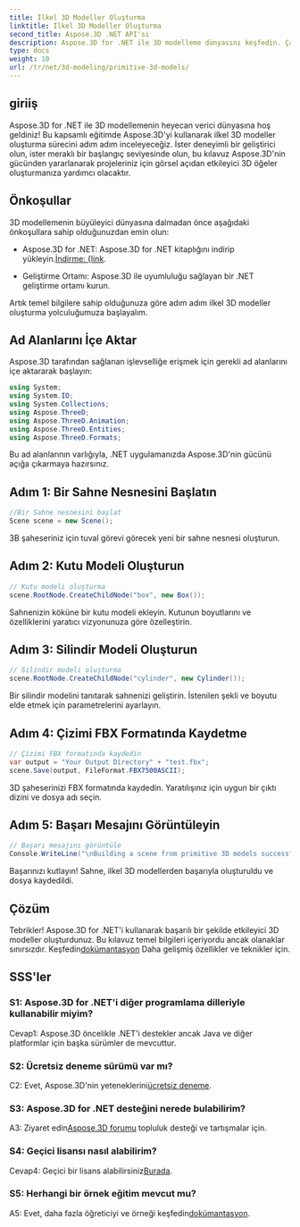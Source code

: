 ```yaml
---
title: İlkel 3D Modeller Oluşturma
linktitle: İlkel 3D Modeller Oluşturma
second_title: Aspose.3D .NET API'si
description: Aspose.3D for .NET ile 3D modelleme dünyasını keşfedin. Çarpıcı ilkel modelleri zahmetsizce yaratın.
type: docs
weight: 10
url: /tr/net/3d-modeling/primitive-3d-models/
---
```

## giriiş

Aspose.3D for .NET ile 3D modellemenin heyecan verici dünyasına hoş geldiniz! Bu kapsamlı eğitimde Aspose.3D'yi kullanarak ilkel 3D modeller oluşturma sürecini adım adım inceleyeceğiz. İster deneyimli bir geliştirici olun, ister meraklı bir başlangıç seviyesinde olun, bu kılavuz Aspose.3D'nin gücünden yararlanarak projeleriniz için görsel açıdan etkileyici 3D öğeler oluşturmanıza yardımcı olacaktır.

## Önkoşullar

3D modellemenin büyüleyici dünyasına dalmadan önce aşağıdaki önkoşullara sahip olduğunuzdan emin olun:

- Aspose.3D for .NET: Aspose.3D for .NET kitaplığını indirip yükleyin.[İndirme: {link](https://releases.aspose.com/3d/net/).

- Geliştirme Ortamı: Aspose.3D ile uyumluluğu sağlayan bir .NET geliştirme ortamı kurun.

Artık temel bilgilere sahip olduğunuza göre adım adım ilkel 3D modeller oluşturma yolculuğumuza başlayalım.

## Ad Alanlarını İçe Aktar

Aspose.3D tarafından sağlanan işlevselliğe erişmek için gerekli ad alanlarını içe aktararak başlayın:

```csharp
using System;
using System.IO;
using System.Collections;
using Aspose.ThreeD;
using Aspose.ThreeD.Animation;
using Aspose.ThreeD.Entities;
using Aspose.ThreeD.Formats;
```

Bu ad alanlarının varlığıyla, .NET uygulamanızda Aspose.3D'nin gücünü açığa çıkarmaya hazırsınız.

## Adım 1: Bir Sahne Nesnesini Başlatın

```csharp
//Bir Sahne nesnesini başlat
Scene scene = new Scene();
```

3B şaheseriniz için tuval görevi görecek yeni bir sahne nesnesi oluşturun.

## Adım 2: Kutu Modeli Oluşturun

```csharp
// Kutu modeli oluşturma
scene.RootNode.CreateChildNode("box", new Box());
```

Sahnenizin köküne bir kutu modeli ekleyin. Kutunun boyutlarını ve özelliklerini yaratıcı vizyonunuza göre özelleştirin.

## Adım 3: Silindir Modeli Oluşturun

```csharp
// Silindir modeli oluşturma
scene.RootNode.CreateChildNode("cylinder", new Cylinder());
```

Bir silindir modelini tanıtarak sahnenizi geliştirin. İstenilen şekli ve boyutu elde etmek için parametrelerini ayarlayın.

## Adım 4: Çizimi FBX Formatında Kaydetme

```csharp
// Çizimi FBX formatında kaydedin
var output = "Your Output Directory" + "test.fbx";
scene.Save(output, FileFormat.FBX7500ASCII);
```

3D şaheserinizi FBX formatında kaydedin. Yaratılışınız için uygun bir çıktı dizini ve dosya adı seçin.

## Adım 5: Başarı Mesajını Görüntüleyin

```csharp
// Başarı mesajını görüntüle
Console.WriteLine("\nBuilding a scene from primitive 3D models successfully.\nFile saved at " + output);
```

Başarınızı kutlayın! Sahne, ilkel 3D modellerden başarıyla oluşturuldu ve dosya kaydedildi.

## Çözüm

 Tebrikler! Aspose.3D for .NET'i kullanarak başarılı bir şekilde etkileyici 3D modeller oluşturdunuz. Bu kılavuz temel bilgileri içeriyordu ancak olanaklar sınırsızdır. Keşfedin[dokümantasyon](https://reference.aspose.com/3d/net/) Daha gelişmiş özellikler ve teknikler için.

## SSS'ler

### S1: Aspose.3D for .NET'i diğer programlama dilleriyle kullanabilir miyim?

Cevap1: Aspose.3D öncelikle .NET'i destekler ancak Java ve diğer platformlar için başka sürümler de mevcuttur.

### S2: Ücretsiz deneme sürümü var mı?

 C2: Evet, Aspose.3D'nin yeteneklerini[ücretsiz deneme](https://releases.aspose.com/).

### S3: Aspose.3D for .NET desteğini nerede bulabilirim?

 A3: Ziyaret edin[Aspose.3D forumu](https://forum.aspose.com/c/3d/18) topluluk desteği ve tartışmalar için.

### S4: Geçici lisansı nasıl alabilirim?

 Cevap4: Geçici bir lisans alabilirsiniz[Burada](https://purchase.aspose.com/temporary-license/).

### S5: Herhangi bir örnek eğitim mevcut mu?

 A5: Evet, daha fazla öğreticiyi ve örneği keşfedin[dokümantasyon](https://reference.aspose.com/3d/net/).